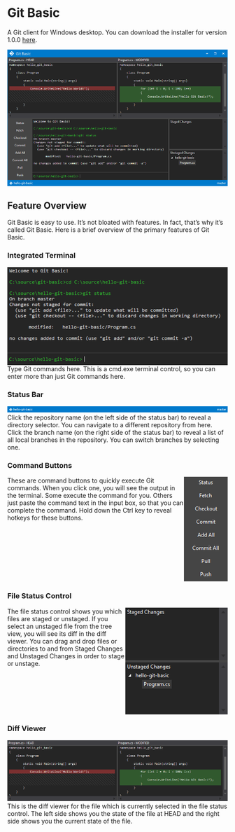 # Git Basic
A Git client for Windows desktop. You can download the installer for version 1.0.0 [here](Released/v1.0.0/GitBasic.msi).

![Git Basic Screenshot](Documentation/Screenshots/GitBasicScreenshot.png?raw=true "Git Basic")

## Feature Overview
Git Basic is easy to use. It’s not bloated with features. In fact, that’s why it’s called Git Basic. Here is a brief overview of the primary features of Git Basic.

### Integrated Terminal
<img align="right" src="https://github.com/MattTheMan/git-basic/blob/develop/Documentation/Screenshots/Terminal.png">
Type Git commands here. This is a cmd.exe terminal control, so you can enter more than just Git commands here.
<br clear="right">

### Status Bar
<img src="https://github.com/MattTheMan/git-basic/blob/develop/Documentation/Screenshots/StatusBar.png">
Click the repository name (on the left side of the status bar) to reveal a directory selector. You can navigate to a different    repository from here. Click the branch name (on the right side of the status bar) to reveal a list of all local branches in the repository. You can switch branches by selecting one.
 
### Command Buttons
<img align="right" src="https://github.com/MattTheMan/git-basic/blob/develop/Documentation/Screenshots/CommandButtons.png">
These are command buttons to quickly execute Git commands. When you click one, you will see the output in the terminal. Some execute the command for you. Others just paste the command text in the input box, so that you can complete the command. Hold down the Ctrl key to reveal hotkeys for these buttons.
<br clear="right">

### File Status Control
<img align="right" src="https://github.com/MattTheMan/git-basic/blob/develop/Documentation/Screenshots/FileStatus.png">
The file status control shows you which files are staged or unstaged. If you select an unstaged file from the tree view, you will see its diff in the diff viewer. You can drag and drop files or directories to and from Staged Changes and Unstaged Changes in order to stage or unstage.
<br clear="right">

### Diff Viewer
<img src="https://github.com/MattTheMan/git-basic/blob/develop/Documentation/Screenshots/DiffViewer.png">
This is the diff viewer for the file which is currently selected in the file status control. The left side shows you the state of the file at HEAD and the right side shows you the current state of the file.
